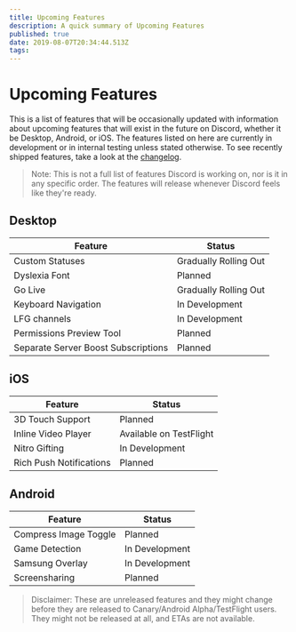 ```yaml
---
title: Upcoming Features
description: A quick summary of Upcoming Features
published: true
date: 2019-08-07T20:34:44.513Z
tags: 
---
```


<!-- TITLE: Upcoming Features -->
<!-- SUBTITLE: A quick summary of Upcoming Features -->

# Upcoming Features
This is a list of features that will be occasionally updated with information about upcoming features that will exist in the future on Discord, whether it be Desktop, Android, or iOS. The features listed on here are currently in development or in internal testing unless stated otherwise. To see recently shipped features, take a look at the [changelog](/changelog).

> Note: This is not a full list of features Discord is working on, nor is it in any specific order. The features will release whenever Discord feels like they're ready.

## Desktop

| Feature |	Status |
|---------|---------|
| Custom Statuses | Gradually Rolling Out |
| Dyslexia Font | Planned |
| Go Live | Gradually Rolling Out |
| Keyboard Navigation | In Development |
| LFG channels | In Development |
| Permissions Preview Tool | Planned |
| Separate Server Boost Subscriptions | Planned |

## iOS
| Feature | Status	|
|---------|---------|
| 3D Touch Support | Planned |
| Inline Video Player | Available on TestFlight |
| Nitro Gifting | In Development |
| Rich Push Notifications | Planned |

## Android
| Feature | Status |
|---------|--------|
| Compress Image Toggle | Planned |
| Game Detection | In Development |
| Samsung Overlay | In Development |
| Screensharing | Planned |

> Disclaimer: These are unreleased features and they might change before they are released to Canary/Android Alpha/TestFlight users. They might not be released at all, and ETAs are not available.
